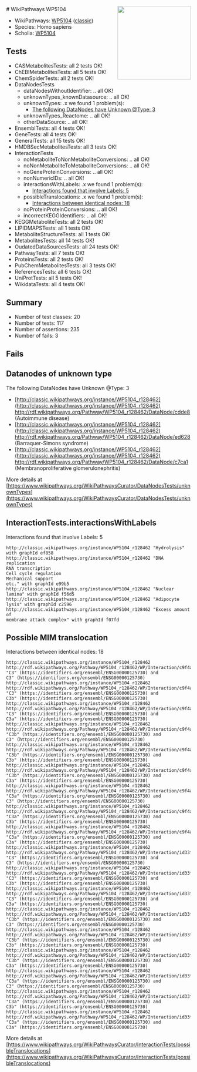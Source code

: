 <img style="float: right; width: 200px" src="https://upload.wikimedia.org/wikipedia/commons/thumb/8/83/Wplogo_with_text_500.png/640px-Wplogo_with_text_500.png" />
# WikiPathways WP5104

* WikiPathways: [WP5104](https://wikipathways.org/pathways/WP5104) ([classic](https://classic.wikipathways.org/instance/WP5104))
* Species: Homo sapiens
* Scholia: [WP5104](https://scholia.toolforge.org/wikipathways/WP5104)
## Tests
* CASMetabolitesTests: all 2 tests OK!
* ChEBIMetabolitesTests: all 5 tests OK!
* ChemSpiderTests: all 2 tests OK!
* DataNodesTests
    * dataNodesWithoutIdentifier: .. all OK!
    * unknownTypes_knownDatasource: .. all OK!
    * unknownTypes: .x we found 1 problem(s):
        * [The following DataNodes have Unknown @Type: 3](#839973e1)
    * unknownTypes_Reactome: .. all OK!
    * otherDataSource: .. all OK!
* EnsemblTests: all 4 tests OK!
* GeneTests: all 4 tests OK!
* GeneralTests: all 15 tests OK!
* HMDBSecMetabolitesTests: all 3 tests OK!
* InteractionTests
    * noMetaboliteToNonMetaboliteConversions: .. all OK!
    * noNonMetaboliteToMetaboliteConversions: .. all OK!
    * noGeneProteinConversions: .. all OK!
    * nonNumericIDs: .. all OK!
    * interactionsWithLabels: .x we found 1 problem(s):
        * [Interactions found that involve Labels: 5](#630d267c)
    * possibleTranslocations: .x we found 1 problem(s):
        * [Interactions between identical nodes: 18](#661ebef2)
    * noProteinProteinConversions: .. all OK!
    * incorrectKEGGIdentifiers: .. all OK!
* KEGGMetaboliteTests: all 2 tests OK!
* LIPIDMAPSTests: all 1 tests OK!
* MetaboliteStructureTests: all 1 tests OK!
* MetabolitesTests: all 14 tests OK!
* OudatedDataSourcesTests: all 24 tests OK!
* PathwayTests: all 7 tests OK!
* ProteinsTests: all 2 tests OK!
* PubChemMetabolitesTests: all 3 tests OK!
* ReferencesTests: all 6 tests OK!
* UniProtTests: all 5 tests OK!
* WikidataTests: all 4 tests OK!


## Summary

* Number of test classes: 20
* Number of tests: 117
* Number of assertions: 235
* Number of fails: 3

## Fails

<a name="839973e1" />

## Datanodes of unknown type

The following DataNodes have Unknown @Type: 3

* [http://classic.wikipathways.org/instance/WP5104_r128462](http://classic.wikipathways.org/instance/WP5104_r128462) http://rdf.wikipathways.org/Pathway/WP5104_r128462/DataNode/cdde8 (Autoimmune disease)
* [http://classic.wikipathways.org/instance/WP5104_r128462](http://classic.wikipathways.org/instance/WP5104_r128462) http://rdf.wikipathways.org/Pathway/WP5104_r128462/DataNode/ed628 (Barraquer-Simons syndrome)
* [http://classic.wikipathways.org/instance/WP5104_r128462](http://classic.wikipathways.org/instance/WP5104_r128462) http://rdf.wikipathways.org/Pathway/WP5104_r128462/DataNode/c7ca1 (Membranoproliferative 
glomerulonephritis)


More details at [https://www.wikipathways.org/WikiPathwaysCurator/DataNodesTests/unknownTypes](https://www.wikipathways.org/WikiPathwaysCurator/DataNodesTests/unknownTypes)

<a name="630d267c" />

## InteractionTests.interactionsWithLabels

Interactions found that involve Labels: 5
```
http://classic.wikipathways.org/instance/WP5104_r128462 "Hydrolysis" with graphId ef858
http://classic.wikipathways.org/instance/WP5104_r128462 "DNA replication
RNA transcription
Cell cycle regulation
Mechanical support
etc." with graphId e99b5
http://classic.wikipathways.org/instance/WP5104_r128462 "Nuclear lamina" with graphId f56d5
http://classic.wikipathways.org/instance/WP5104_r128462 "Adipocyte lysis" with graphId c2596
http://classic.wikipathways.org/instance/WP5104_r128462 "Excess amount of 
membrane attack complex" with graphId f07fd
```

<a name="661ebef2" />

## Possible MIM translocation

Interactions between identical nodes: 18
```
http://classic.wikipathways.org/instance/WP5104_r128462 http://rdf.wikipathways.org/Pathway/WP5104_r128462/WP/Interaction/c9f4a "C3" (https://identifiers.org/ensembl/ENSG00000125730) and 
C3" (https://identifiers.org/ensembl/ENSG00000125730)
http://classic.wikipathways.org/instance/WP5104_r128462 http://rdf.wikipathways.org/Pathway/WP5104_r128462/WP/Interaction/c9f4a "C3" (https://identifiers.org/ensembl/ENSG00000125730) and 
C3b" (https://identifiers.org/ensembl/ENSG00000125730)
http://classic.wikipathways.org/instance/WP5104_r128462 http://rdf.wikipathways.org/Pathway/WP5104_r128462/WP/Interaction/c9f4a "C3" (https://identifiers.org/ensembl/ENSG00000125730) and 
C3a" (https://identifiers.org/ensembl/ENSG00000125730)
http://classic.wikipathways.org/instance/WP5104_r128462 http://rdf.wikipathways.org/Pathway/WP5104_r128462/WP/Interaction/c9f4a "C3b" (https://identifiers.org/ensembl/ENSG00000125730) and 
C3" (https://identifiers.org/ensembl/ENSG00000125730)
http://classic.wikipathways.org/instance/WP5104_r128462 http://rdf.wikipathways.org/Pathway/WP5104_r128462/WP/Interaction/c9f4a "C3b" (https://identifiers.org/ensembl/ENSG00000125730) and 
C3b" (https://identifiers.org/ensembl/ENSG00000125730)
http://classic.wikipathways.org/instance/WP5104_r128462 http://rdf.wikipathways.org/Pathway/WP5104_r128462/WP/Interaction/c9f4a "C3b" (https://identifiers.org/ensembl/ENSG00000125730) and 
C3a" (https://identifiers.org/ensembl/ENSG00000125730)
http://classic.wikipathways.org/instance/WP5104_r128462 http://rdf.wikipathways.org/Pathway/WP5104_r128462/WP/Interaction/c9f4a "C3a" (https://identifiers.org/ensembl/ENSG00000125730) and 
C3" (https://identifiers.org/ensembl/ENSG00000125730)
http://classic.wikipathways.org/instance/WP5104_r128462 http://rdf.wikipathways.org/Pathway/WP5104_r128462/WP/Interaction/c9f4a "C3a" (https://identifiers.org/ensembl/ENSG00000125730) and 
C3b" (https://identifiers.org/ensembl/ENSG00000125730)
http://classic.wikipathways.org/instance/WP5104_r128462 http://rdf.wikipathways.org/Pathway/WP5104_r128462/WP/Interaction/c9f4a "C3a" (https://identifiers.org/ensembl/ENSG00000125730) and 
C3a" (https://identifiers.org/ensembl/ENSG00000125730)
http://classic.wikipathways.org/instance/WP5104_r128462 http://rdf.wikipathways.org/Pathway/WP5104_r128462/WP/Interaction/id33f792da "C3" (https://identifiers.org/ensembl/ENSG00000125730) and 
C3" (https://identifiers.org/ensembl/ENSG00000125730)
http://classic.wikipathways.org/instance/WP5104_r128462 http://rdf.wikipathways.org/Pathway/WP5104_r128462/WP/Interaction/id33f792da "C3" (https://identifiers.org/ensembl/ENSG00000125730) and 
C3b" (https://identifiers.org/ensembl/ENSG00000125730)
http://classic.wikipathways.org/instance/WP5104_r128462 http://rdf.wikipathways.org/Pathway/WP5104_r128462/WP/Interaction/id33f792da "C3" (https://identifiers.org/ensembl/ENSG00000125730) and 
C3a" (https://identifiers.org/ensembl/ENSG00000125730)
http://classic.wikipathways.org/instance/WP5104_r128462 http://rdf.wikipathways.org/Pathway/WP5104_r128462/WP/Interaction/id33f792da "C3b" (https://identifiers.org/ensembl/ENSG00000125730) and 
C3" (https://identifiers.org/ensembl/ENSG00000125730)
http://classic.wikipathways.org/instance/WP5104_r128462 http://rdf.wikipathways.org/Pathway/WP5104_r128462/WP/Interaction/id33f792da "C3b" (https://identifiers.org/ensembl/ENSG00000125730) and 
C3b" (https://identifiers.org/ensembl/ENSG00000125730)
http://classic.wikipathways.org/instance/WP5104_r128462 http://rdf.wikipathways.org/Pathway/WP5104_r128462/WP/Interaction/id33f792da "C3b" (https://identifiers.org/ensembl/ENSG00000125730) and 
C3a" (https://identifiers.org/ensembl/ENSG00000125730)
http://classic.wikipathways.org/instance/WP5104_r128462 http://rdf.wikipathways.org/Pathway/WP5104_r128462/WP/Interaction/id33f792da "C3a" (https://identifiers.org/ensembl/ENSG00000125730) and 
C3" (https://identifiers.org/ensembl/ENSG00000125730)
http://classic.wikipathways.org/instance/WP5104_r128462 http://rdf.wikipathways.org/Pathway/WP5104_r128462/WP/Interaction/id33f792da "C3a" (https://identifiers.org/ensembl/ENSG00000125730) and 
C3b" (https://identifiers.org/ensembl/ENSG00000125730)
http://classic.wikipathways.org/instance/WP5104_r128462 http://rdf.wikipathways.org/Pathway/WP5104_r128462/WP/Interaction/id33f792da "C3a" (https://identifiers.org/ensembl/ENSG00000125730) and 
C3a" (https://identifiers.org/ensembl/ENSG00000125730)
```

More details at [https://www.wikipathways.org/WikiPathwaysCurator/InteractionTests/possibleTranslocations](https://www.wikipathways.org/WikiPathwaysCurator/InteractionTests/possibleTranslocations)

